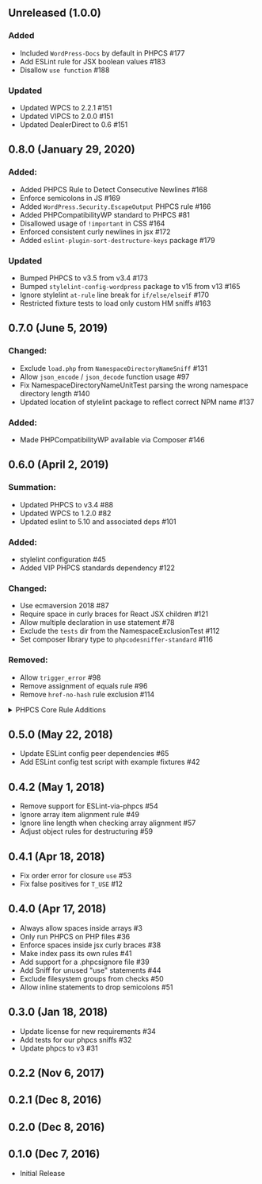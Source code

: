 ## Unreleased (1.0.0)

### Added
 - Included `WordPress-Docs` by default in PHPCS #177
 - Add ESLint rule for JSX boolean values #183
 - Disallow `use function` #188

### Updated
 - Updated WPCS to 2.2.1 #151
 - Updated VIPCS to 2.0.0 #151
 - Updated DealerDirect to 0.6 #151

##  0.8.0 (January 29, 2020)

### Added:
 - Added PHPCS Rule to Detect Consecutive Newlines #168
 - Enforce semicolons in JS #169
 - Added `WordPress.Security.EscapeOutput` PHPCS rule #166
 - Added PHPCompatibilityWP standard to PHPCS #81
 - Disallowed usage of `!important` in CSS #164
 - Enforced consistent curly newlines in jsx #172
 - Added `eslint-plugin-sort-destructure-keys` package #179

### Updated
 - Bumped PHPCS to v3.5 from v3.4 #173
 - Bumped `stylelint-config-wordpress` package to v15 from v13 #165
 - Ignore stylelint `at-rule` line break for `if/else/elseif` #170
 - Restricted fixture tests to load only custom HM sniffs #163

## 0.7.0 (June 5, 2019)

### Changed:
 - Exclude `load.php` from `NamespaceDirectoryNameSniff` #131
 - Allow `json_encode` / `json_decode` function usage #97
 - Fix NamespaceDirectoryNameUnitTest parsing the wrong namespace directory length #140
 - Updated location of stylelint package to reflect correct NPM name #137

### Added:
 - Made PHPCompatibilityWP available via Composer #146

## 0.6.0 (April 2, 2019)

### Summation:
- Updated PHPCS to v3.4 #88
- Updated WPCS to 1.2.0 #82
- Updated eslint to 5.10 and associated deps #101

### Added:
- stylelint configuration #45
- Added VIP PHPCS standards dependency #122

### Changed:
- Use ecmaversion 2018 #87
- Require space in curly braces for React JSX children #121
- Allow multiple declaration in use statement #78
- Exclude the `tests` dir from the NamespaceExclusionTest #112
- Set composer library type to `phpcodesniffer-standard` #116 

### Removed:
- Allow `trigger_error` #98
- Remove assignment of equals rule #96
- Remove `href-no-hash` rule exclusion #114

<details>
    <summary>PHPCS Core Rule Additions</summary>
    
    https://github.com/WordPress-Coding-Standards/WordPress-Coding-Standards/releases
    * Added new Generic.CodeAnalysis.EmptyPHPStatement sniff
        * Warns when it finds empty PHP open/close tag combinations or superfluous semicolons
    * Added new Generic.Formatting.SpaceBeforeCast sniff
        * Ensures there is exactly 1 space before a type cast, unless the cast statement is indented or multi-line
    * Added new Generic.VersionControl.GitMergeConflict sniff
        * Detects merge conflict artifacts left in files
    * Added Generic.WhiteSpace.IncrementDecrementSpacing sniff
        * Ensures there is no space between the operator and the variable it applies to
    * Added PSR12.Functions.NullableTypeDeclaration sniff
        * Ensures there is no space after the question mark in a nullable type declaration
    * Added new Generic.PHP.LowerCaseType sniff -Ensures PHP types used for type hints, return types, and type casting are lowercase
    * Added new Generic.WhiteSpace.ArbitraryParenthesesSpacing sniff
        * Generates an error for whitespace inside parenthesis that don't belong to a function call/declaration or control structure
        * Generates a warning for any empty parenthesis found
        * Allows the required spacing to be set using the spacing sniff property (default is 0)
        * Allows newlines to be used by setting the ignoreNewlines sniff property (default is false)
    * Added new PSR12.Classes.ClassInstantiation sniff
        * Ensures parenthesis are used when instantiating a new class
    * Added new PSR12.Keywords.ShortFormTypeKeywords sniff
        * Ensures the short form of PHP types is used when type casting
    * Added new PSR12.Namespaces.CompundNamespaceDepth sniff
        * Ensures compound namespace use statements have a max depth of 2 levels The max depth can be changed by setting the 'maxDepth' sniff property in a ruleset.xml file
    * Added new PSR12.Operators.OperatorSpacing sniff -Ensures operators are preceded and followed by at least 1 space
</details> 

## 0.5.0 (May 22, 2018)

- Update ESLint config peer dependencies #65
- Add ESLint config test script with example fixtures #42

## 0.4.2 (May 1, 2018)

- Remove support for ESLint-via-phpcs #54
- Ignore array item alignment rule #49
- Ignore line length when checking array alignment #57
- Adjust object rules for destructuring #59

## 0.4.1 (Apr 18, 2018)

- Fix order error for closure `use` #53
- Fix false positives for `T_USE` #12

## 0.4.0 (Apr 17, 2018)

- Always allow spaces inside arrays #3
- Only run PHPCS on PHP files #36
- Enforce spaces inside jsx curly braces #38
- Make index pass its own rules #41
- Add support for a .phpcsignore file #39
- Add Sniff for unused "use" statements #44
- Exclude filesystem groups from checks #50
- Allow inline statements to drop semicolons #51

## 0.3.0 (Jan 18, 2018)

- Update license for new requirements #34
- Add tests for our phpcs sniffs #32
- Update phpcs to v3 #31

## 0.2.2 (Nov 6, 2017)

## 0.2.1 (Dec 8, 2016)

## 0.2.0 (Dec 8, 2016)

## 0.1.0 (Dec 7, 2016)

- Initial Release
